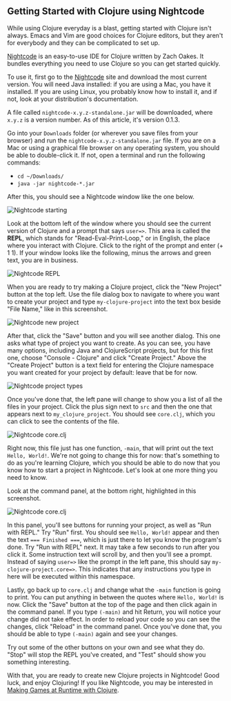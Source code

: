 ## Getting Started with Clojure using Nightcode

While using Clojure everyday is a blast, getting started with Clojure isn't always. Emacs and Vim are good choices for Clojure editors, but they aren't for everybody and they can be complicated to set up.

[Nightcode][] is an easy-to-use IDE for Clojure written by Zach Oakes. It bundles everything you need to use Clojure so you can get started quickly.

To use it, first go to the [Nightcode][] site and download the most current version. You will need Java installed: if you are using a Mac, you have it installed. If you are using Linux, you probably know how to install it, and if not, look at your distribution's documentation.

A file called `nightcode-x.y.z-standalone.jar` will be downloaded, where `x.y.z` is a version number. As of this article, it's version 0.1.3.

Go into your `Downloads` folder (or wherever you save files from your browser) and run the `nightcode-x.y.z-standalone.jar` file. If you are on a Mac or using a graphical file browser on any operating system, you should be able to double-click it. If not, open a terminal and run the following commands:

* `cd ~/Downloads/`
* `java -jar nightcode-*.jar`

After this, you should see a Nightcode window like the one below.

![Nightcode starting](images/nightcode/starting.png)

Look at the bottom left of the window where you should see the current version of Clojure and a prompt that says `user=>`. This area is called the **REPL**, which stands for "Read-Eval-Print-Loop," or in English, the place where you interact with Clojure. Click to the right of the prompt and enter (+ 1 1). If your window looks like the following, minus the arrows and green text, you are in business.

![Nightcode REPL](images/nightcode/repl.png)

When you are ready to try making a Clojure project, click the "New Project" button at the top left. Use the file dialog box to navigate to where you want to create your project and type `my-clojure-project` into the text box beside "File Name," like in this screenshot.

![Nightcode new project](images/nightcode/new-project-name.png)

After that, click the "Save" button and you will see another dialog. This one asks what type of project you want to create. As you can see, you have many options, including Java and ClojureScript projects, but for this first one, choose "Console - Clojure" and click "Create Project." Above the "Create Project" button is a text field for entering the Clojure namespace you want created for your project by default: leave that be for now.

![Nightcode project types](images/nightcode/new-project-type.png)

Once you've done that, the left pane will change to show you a list of all the files in your project. Click the plus sign next to `src` and then the one that appears next to `my_clojure_project`. You should see `core.clj`, which you can click to see the contents of the file.

![Nightcode core.clj](images/nightcode/core.png)

Right now, this file just has one function, `-main`, that will print out the text `Hello, World!`. We're not going to change this for now: that's something to do as you're learning Clojure, which you should be able to do now that you know how to start a project in Nightcode. Let's look at one more thing you need to know.

Look at the command panel, at the bottom right, highlighted in this screenshot.

![Nightcode core.clj](images/nightcode/command-panel.png)

In this panel, you'll see buttons for running your project, as well as "Run with REPL." Try "Run" first. You should see `Hello, World!` appear and then the text `=== Finished ===`, which is just there to let you know the program's done. Try "Run with REPL" next. It may take a few seconds to run after you click it. Some instruction text will scroll by, and then you'll see a prompt. Instead of saying `user=>` like the prompt in the left pane, this should say `my-clojure-project.core=>`. This indicates that any instructions you type in here will be executed within this namespace.

Lastly, go back up to `core.clj` and change what the `-main` function is going to print. You can put anything in between the quotes where `Hello, World!` is now. Click the "Save" button at the top of the page and then click again in the command panel. If you type `(-main)` and hit Return, you will notice your change did not take effect. In order to reload your code so you can see the changes, click "Reload" in the command panel. Once you've done that, you should be able to type `(-main)` again and see your changes.

Try out some of the other buttons on your own and see what they do. "Stop" will stop the REPL you've created, and "Test" should show you something interesting.

With that, you are ready to create new Clojure projects in Nightcode! Good luck, and enjoy Clojuring! If you like Nightcode, you may be interested in [Making Games at Runtime with Clojure](https://www.youtube.com/watch?v=0GzzFeS5cMc).

[Nightcode]: https://sekao.net/nightcode/
